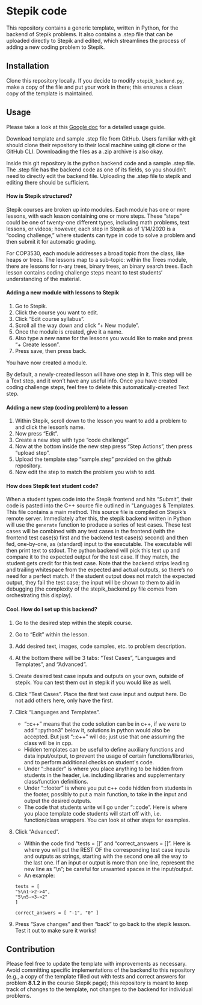 # Stepik code

This repository contains a generic template, written in Python,
for the backend of Stepik problems. It also contains a .step file
that can be uploaded directly to Stepik and edited, which streamlines
the process of adding a new coding problem to Stepik.

## Installation

Clone this repository locally. If you decide to modify `stepik_backend.py`, make a copy of the
file and put your work in there; this ensures a clean copy of the template
is maintained.

## Usage

Please take a look at this [Google doc](https://docs.google.com/document/d/14o13L9Mvg-zMp1JQFzt08TIAi8gjIu3vpgOWPpe68XE/edit#heading=h.8k3ipcbozllc)
for a detailed usage guide.

Download template and sample .step file from GitHub.
Users familiar with git should clone their repository to their local machine using git clone or the
GitHub CLI. Downloading the files as a .zip archive is also okay.

Inside this git repository is the python backend code and a sample .step file.
The .step file has the backend code as one of its fields, so you shouldn’t need to directly edit the
backend file. Uploading the .step file to stepik and editing there should be sufficient.

#### How is Stepik structured?
Stepik courses are broken up into modules. Each module has one or more lessons, with each lesson
containing one or more steps. These “steps” could be one of twenty-one different types, including
math problems, text lessons, or videos; however, each step in Stepik as of 1/14/2020 is a “coding
challenge,” where students can type in code to solve a problem and then submit it for automatic
grading.

For COP3530, each module addresses a broad topic from the class, like heaps or trees. The lessons
map to a sub-topic: within the Trees module, there are lessons for n-ary trees, binary trees, an
binary search trees. Each lesson contains coding challenge steps meant to test students’
understanding of the material.

#### Adding a new module with lessons to Stepik
1. Go to Stepik.
2. Click the course you want to edit.
3. Click “Edit course syllabus”.
4. Scroll all the way down and click “+ New module”.
5. Once the module is created, give it a name.
6. Also type a new name for the lessons you would like to make and press “+ Create lesson”.
7. Press save, then press back.

You have now created a module.

By default, a newly-created lesson will have one step in it. This step will be a Text step, and it
won’t have any useful info. Once you have created coding challenge steps, feel free to delete this
automatically-created Text step.

#### Adding a new step (coding problem) to a lesson
1. Within Stepik, scroll down to the lesson you want to add a problem to and click the lesson’s name.
2. Now press “Edit”.
3. Create a new step with type “code challenge”.
4. Now at the bottom inside the new step press “Step Actions”, then press “upload step”.
5. Upload the template step “sample.step” provided on the github repository.
6. Now edit the step to match the problem you wish to add.


#### How does Stepik test student code?
When a student types code into the Stepik frontend and hits “Submit”, their code is pasted into the
C++ source file outlined in "Languages & Templates. This file contains a main method. This source
file is compiled on Stepik’s remote server. Immediately after this, the stepik backend written in
Python will use the `generate` function to produce a series of test cases. These test cases will be
combined with any test cases in the frontend (with the frontend test case(s) first and the backend 
test case(s) second) and then fed, one-by-one, as (standard) input to the executable. The executable
will then print text to stdout. The python backend will pick this text up and compare it to the
expected output for the test case. If they match, the student gets credit for this test case. Note
that the backend strips leading and trailing whitespace from the expected and actual outputs, so
there’s no need for a perfect match. If the student output does not match the expected output, they
fail the test case; the input will be shown to them to aid in debugging (the complexity of the
stepik_backend.py file comes from orchestrating this display).

#### Cool. How do I set up this backend?
1. Go to the desired step within the stepik course.
2. Go to “Edit” within the lesson.
3. Add desired text, images, code samples, etc. to problem description.
4. At the bottom there will be 3 tabs: “Test Cases”, “Languages and Templates”, and “Advanced”.
5. Create desired test case inputs and outputs on your own, outside of stepik. You can test them out
   in stepik if you would like as well.
6. Click “Test Cases”. Place the first test case input and output here. Do not add others here, only
   have the first. 
7. Click “Languages and Templates”.
   * “::c++” means that the code solution can be in c++, if we were to add “::python3” below it, solutions in python would also be accepted. But just “::c++” will do; just use that one assuming the class will be in cpp.
   * Hidden templates can be useful to define auxiliary functions and data input/output, to prevent the usage of certain functions/libraries, and to perform additional checks on student's code.
   * Under “::header” is where you place anything to be hidden from students in the header, i.e. including libraries and supplementary class/function definitions.
   * Under “::footer” is where you put c++ code hidden from students in the footer, possibly to put a main function, to take in the input and output the desired outputs. 
   * The code that students write will go under “::code”. Here is where you place template code students will start off with, i.e. function/class wrappers. You can look at other steps for examples.
8. Click “Advanced”. 
   * Within the code find “tests = []” and “correct_answers = []”. Here is where you will put the REST OF the corresponding test case inputs and outputs as strings, starting with the second one all the way to the last one. If an input or output is more than one line, represent the new line as “\n”; be careful for unwanted spaces in the input/output.
   * An example: 
   ```{python3}
   tests = [
   "5\n1->2->4", 
   "5\n5->3->2"
   ]
   
   correct_answers = [ "-1", "0" ]
   ```

9. Press “Save changes”  and then “back” to go back to the stepik lesson.
Test it out to make sure it works!

## Contribution

Please feel free to update the template with improvements as necessary.
Avoid committing specific implementations of the backend to this repository
(e.g., a copy of the template filled out with tests and correct answers for
problem **8.1.2** in the course Stepik page); this repository is meant to keep
track of changes to the template, not changes to the backend for individual
problems.
